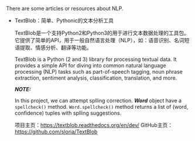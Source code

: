 There are some articles or resources about NLP.

- TextBlob：简单、Pythonic的文本分析工具

    TextBlob是一个支持Python2和Python3的用于进行文本数据处理的工具包。它提供了简单的API，用于一般自然语言处理（NLP），如：语音识别、名词短语提取、情感分析、翻译等功能。

    TextBlob is a Python (2 and 3) library for processing textual data. It provides a simple API for diving into common natural language processing (NLP) tasks such as part-of-speech tagging, noun phrase extraction, sentiment analysis, classification, translation, and more.

    ***NOTE:***

    In this project, we can attempt splling correction. ***Word*** object have a `spellcheck()` method. `Word.spellcheck()` method returns a list of (word, confidence) tuples with splling suggestions.

    项目主页：https://textblob.readthedocs.org/en/dev/
    GitHub主页：https://github.com/sloria/TextBlob


